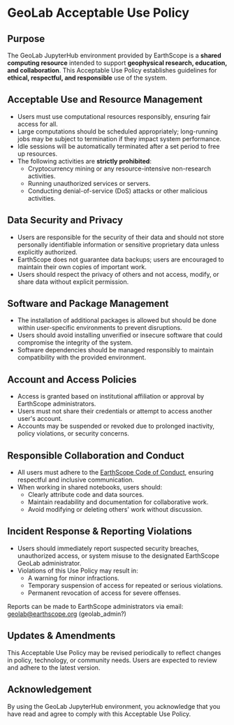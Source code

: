 # GeoLab Acceptable Use Policy

## Purpose

The GeoLab JupyterHub environment provided by EarthScope is a **shared computing resource** intended to support **geophysical research, education, and collaboration**. This Acceptable Use Policy establishes guidelines for **ethical, respectful, and responsible** use of the system.

## Acceptable Use and Resource Management

- Users must use computational resources responsibly, ensuring fair access for all.
- Large computations should be scheduled appropriately; long-running jobs may be subject to termination if they impact system performance.
- Idle sessions will be automatically terminated after a set period to free up resources.
- The following activities are **strictly prohibited**:
  - Cryptocurrency mining or any resource-intensive non-research activities.
  - Running unauthorized services or servers.
  - Conducting denial-of-service (DoS) attacks or other malicious activities.

## Data Security and Privacy

- Users are responsible for the security of their data and should not store personally identifiable information or sensitive proprietary data unless explicitly authorized.
- EarthScope does not guarantee data backups; users are encouraged to maintain their own copies of important work.
- Users should respect the privacy of others and not access, modify, or share data without explicit permission.

## Software and Package Management

- The installation of additional packages is allowed but should be done within user-specific environments to prevent disruptions.
- Users should avoid installing unverified or insecure software that could compromise the integrity of the system.
- Software dependencies should be managed responsibly to maintain compatibility with the provided environment.

## Account and Access Policies

- Access is granted based on institutional affiliation or approval by EarthScope administrators.
- Users must not share their credentials or attempt to access another user's account.
- Accounts may be suspended or revoked due to prolonged inactivity, policy violations, or security concerns.

## Responsible Collaboration and Conduct

- All users must adhere to the [EarthScope Code of Conduct](content/code_of_conduct.md), ensuring respectful and inclusive communication.
- When working in shared notebooks, users should:
  - Clearly attribute code and data sources.
  - Maintain readability and documentation for collaborative work.
  - Avoid modifying or deleting others' work without discussion.

## Incident Response & Reporting Violations

- Users should immediately report suspected security breaches, unauthorized access, or system misuse to the designated EarthScope GeoLab administrator.
- Violations of this Use Policy may result in:
  - A warning for minor infractions.
  - Temporary suspension of access for repeated or serious violations.
  - Permanent revocation of access for severe offenses.

Reports can be made to EarthScope administrators via email: geolab@earthscope.org (geolab_admin?)

## Updates & Amendments

This Acceptable Use Policy may be revised periodically to reflect changes in policy, technology, or community needs. Users are expected to review and adhere to the latest version.

## Acknowledgement

By using the GeoLab JupyterHub environment, you acknowledge that you have read and agree to comply with this Acceptable Use Policy.